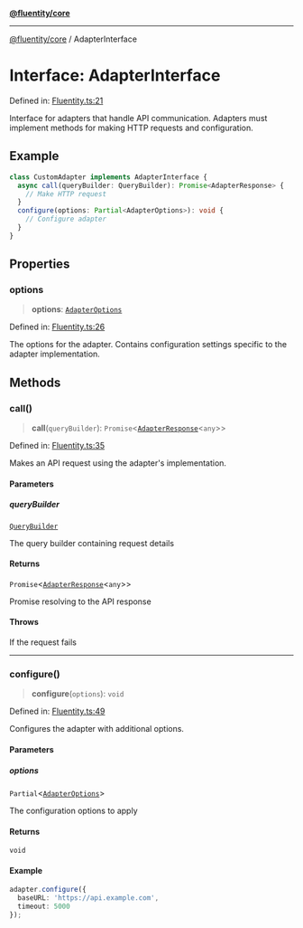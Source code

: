 [**@fluentity/core**](../README.md)

***

[@fluentity/core](../globals.md) / AdapterInterface

# Interface: AdapterInterface

Defined in: [Fluentity.ts:21](https://github.com/cedricpierre/fluentity-core/blob/0bde7ab55f008509f5d7235ad7daff819b6ed269/src/Fluentity.ts#L21)

Interface for adapters that handle API communication.
Adapters must implement methods for making HTTP requests and configuration.

## Example

```typescript
class CustomAdapter implements AdapterInterface {
  async call(queryBuilder: QueryBuilder): Promise<AdapterResponse> {
    // Make HTTP request
  }
  configure(options: Partial<AdapterOptions>): void {
    // Configure adapter
  }
}
```

## Properties

### options

> **options**: [`AdapterOptions`](AdapterOptions.md)

Defined in: [Fluentity.ts:26](https://github.com/cedricpierre/fluentity-core/blob/0bde7ab55f008509f5d7235ad7daff819b6ed269/src/Fluentity.ts#L26)

The options for the adapter.
Contains configuration settings specific to the adapter implementation.

## Methods

### call()

> **call**(`queryBuilder`): `Promise`\<[`AdapterResponse`](AdapterResponse.md)\<`any`\>\>

Defined in: [Fluentity.ts:35](https://github.com/cedricpierre/fluentity-core/blob/0bde7ab55f008509f5d7235ad7daff819b6ed269/src/Fluentity.ts#L35)

Makes an API request using the adapter's implementation.

#### Parameters

##### queryBuilder

[`QueryBuilder`](../classes/QueryBuilder.md)

The query builder containing request details

#### Returns

`Promise`\<[`AdapterResponse`](AdapterResponse.md)\<`any`\>\>

Promise resolving to the API response

#### Throws

If the request fails

***

### configure()

> **configure**(`options`): `void`

Defined in: [Fluentity.ts:49](https://github.com/cedricpierre/fluentity-core/blob/0bde7ab55f008509f5d7235ad7daff819b6ed269/src/Fluentity.ts#L49)

Configures the adapter with additional options.

#### Parameters

##### options

`Partial`\<[`AdapterOptions`](AdapterOptions.md)\>

The configuration options to apply

#### Returns

`void`

#### Example

```typescript
adapter.configure({
  baseURL: 'https://api.example.com',
  timeout: 5000
});
```
